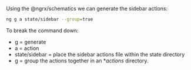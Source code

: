 Using the @ngrx/schematics we can generate the sidebar actions:

```bash
ng g a state/sidebar --group=true
```

To break the command down:

* g = generate
* a = action
* state/sidebar = place the sidebar actions file within the state directory
* g = group the actions together in an **actions* directory.